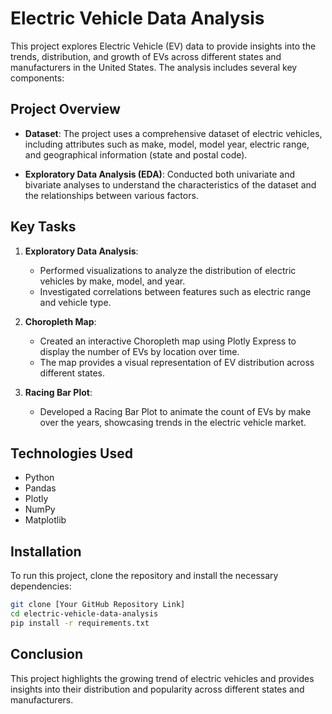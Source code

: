 # Electric Vehicle Data Analysis

This project explores Electric Vehicle (EV) data to provide insights into the trends, distribution, and growth of EVs across different states and manufacturers in the United States. The analysis includes several key components:

## Project Overview

- **Dataset**: The project uses a comprehensive dataset of electric vehicles, including attributes such as make, model, model year, electric range, and geographical information (state and postal code).
  
- **Exploratory Data Analysis (EDA)**: Conducted both univariate and bivariate analyses to understand the characteristics of the dataset and the relationships between various factors.

## Key Tasks

1. **Exploratory Data Analysis**:
   - Performed visualizations to analyze the distribution of electric vehicles by make, model, and year.
   - Investigated correlations between features such as electric range and vehicle type.

2. **Choropleth Map**:
   - Created an interactive Choropleth map using Plotly Express to display the number of EVs by location over time.
   - The map provides a visual representation of EV distribution across different states.

3. **Racing Bar Plot**:
   - Developed a Racing Bar Plot to animate the count of EVs by make over the years, showcasing trends in the electric vehicle market.

## Technologies Used
- Python
- Pandas
- Plotly
- NumPy
- Matplotlib

## Installation
To run this project, clone the repository and install the necessary dependencies:

```bash
git clone [Your GitHub Repository Link]
cd electric-vehicle-data-analysis
pip install -r requirements.txt
```

## Conclusion
This project highlights the growing trend of electric vehicles and provides insights into their distribution and popularity across different states and manufacturers.
